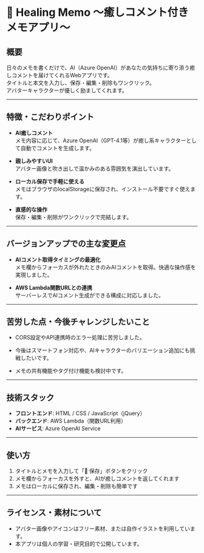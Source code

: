 # 🌿 Healing Memo 〜癒しコメント付きメモアプリ〜

## 概要

日々のメモを書くだけで、AI（Azure OpenAI）があなたの気持ちに寄り添う癒しコメントを届けてくれるWebアプリです。  
タイトルと本文を入力し、保存・編集・削除もワンクリック。  
アバターキャラクターが優しく励ましてくれます。

---

## 特徴・こだわりポイント

- **AI癒しコメント**  
  メモ内容に応じて、Azure OpenAI（GPT-4.1等）が癒し系キャラクターとして自動でコメントを生成します。

- **親しみやすいUI**  
  アバター画像と吹き出しで温かみのある雰囲気を演出しています。

- **ローカル保存で手軽に使える**  
  メモはブラウザのlocalStorageに保存され、インストール不要ですぐ使えます。

- **直感的な操作**  
  保存・編集・削除がワンクリックで完結します。

---

## バージョンアップでの主な変更点

- **AIコメント取得タイミングの最適化**  
  メモ欄からフォーカスが外れたときのみAIコメントを取得。快適な操作感を実現しました。

- **AWS Lambda関数URLとの連携**  
  サーバーレスでAIコメント生成ができる構成に対応しました。

---

## 苦労した点・今後チャレンジしたいこと

- CORS設定やAPI連携時のエラー処理に苦労しました。

- 今後はスマートフォン対応や、AIキャラクターのバリエーション追加にも挑戦したいです。

- メモの共有機能やタグ付け機能も検討中です。

---

## 技術スタック

- **フロントエンド**: HTML / CSS / JavaScript（jQuery）  
- **バックエンド**: AWS Lambda（関数URL利用）  
- **AIサービス**: Azure OpenAI Service

---

## 使い方

1. タイトルとメモを入力して「💾 保存」ボタンをクリック  
2. メモ欄からフォーカスを外すと、AIが癒しコメントを返してくれます  
3. メモはローカルに保存され、編集・削除も簡単です

---

## ライセンス・素材について

- アバター画像やアイコンはフリー素材、または自作イラストを利用しています。  
- 本アプリは個人の学習・研究目的で公開しています。

